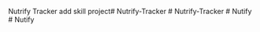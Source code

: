 Nutrify Tracker add skill project#   N u t r i f y - T r a c k e r  
 #   N u t r i f y - T r a c k e r  
 #   N u t i f y  
 #   N u t i f y  
 